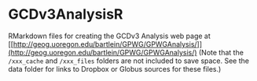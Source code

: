 # GCDv3AnalysisR
RMarkdown files for creating the GCDv3 Analysis web page at [[http://geog.uoregon.edu/bartlein/GPWG/GPWGAnalysis/]](http://geog.uoregon.edu/bartlein/GPWG/GPWGAnalysis/)
(Note that the `/xxx_cache` and `/xxx_files` folders are not included to save space.  See the data folder for links to Dropbox or Globus sources for these files.) 
